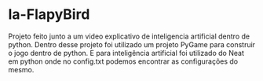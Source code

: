 # Ia-FlapyBird
Projeto feito junto a um video explicativo de inteligencia artificial dentro de python.
Dentro desse projeto foi utilizado um projeto PyGame para construir o jogo dentro de python.
E para inteligência artificial foi utilizado do Neat em python onde no config.txt podemos encontrar as configurações do mesmo.
